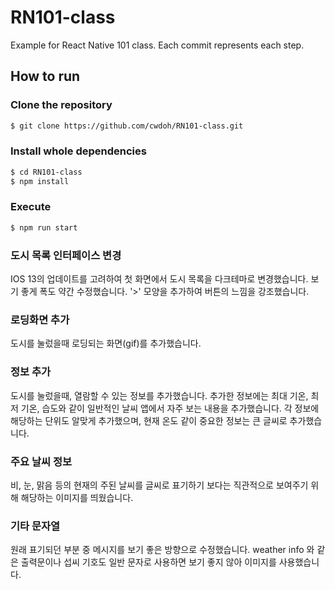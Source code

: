 # RN101-class

Example for React Native 101 class. Each commit represents each step.

## How to run

### Clone the repository

```bash
$ git clone https://github.com/cwdoh/RN101-class.git
```

### Install whole dependencies

```bash
$ cd RN101-class
$ npm install
```

### Execute

```bash
$ npm run start
```

### 도시 목록 인터페이스 변경

IOS 13의 업데이트를 고려하여 첫 화면에서 도시 목록을 다크테마로 변경했습니다. 보기 좋게 폭도 약간 수정했습니다. 
'>' 모양을 추가하여 버튼의 느낌을 강조했습니다. 

### 로딩화면 추가

도시를 눌렀을때 로딩되는 화면(gif)를 추가했습니다.

### 정보 추가

도시를 눌렀을때, 열람할 수 있는 정보를 추가했습니다.
추가한 정보에는 최대 기온, 최저 기온, 습도와 같이 일반적인 날씨 앱에서 자주 보는 내용을 추가했습니다.
각 정보에 해당하는 단위도 알맞게 추가했으며, 현재 온도 같이 중요한 정보는 큰 글씨로 추가했습니다.

### 주요 날씨 정보

비, 눈, 맑음 등의 현재의 주된 날씨를 글씨로 표기하기 보다는 직관적으로 보여주기 위해 해당하는 이미지를 띄웠습니다.

### 기타 문자열

원래 표기되던 부분 중 메시지를 보기 좋은 방향으로 수정했습니다. 
weather info 와 같은 출력문이나 섭씨 기호도 일반 문자로 사용하면 보기 좋지 않아 이미지를 사용했습니다.

